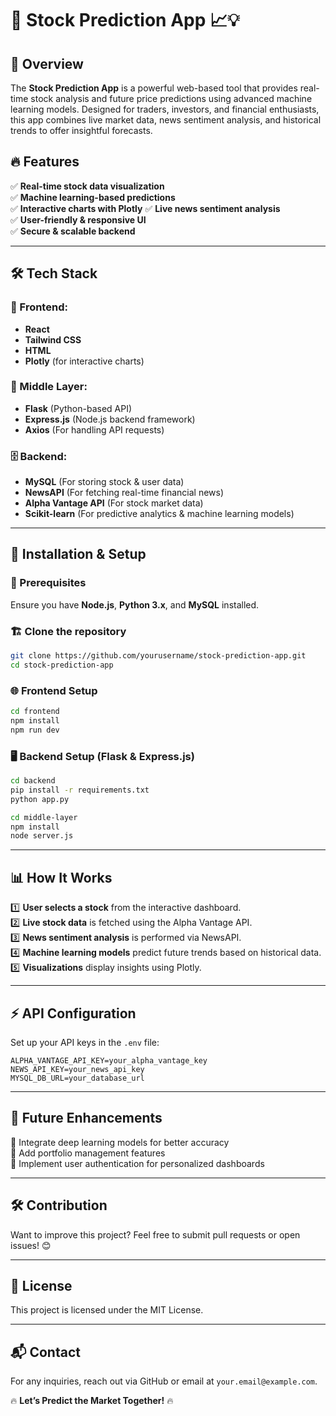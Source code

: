 
# 🚀 Stock Prediction App 📈💡

## 🌟 Overview
The **Stock Prediction App** is a powerful web-based tool that provides real-time stock analysis and future price predictions using advanced machine learning models. Designed for traders, investors, and financial enthusiasts, this app combines live market data, news sentiment analysis, and historical trends to offer insightful forecasts. 

## 🔥 Features
✅ **Real-time stock data visualization**  
✅ **Machine learning-based predictions**  
✅ **Interactive charts with Plotly** 
✅ **Live news sentiment analysis**   
✅ **User-friendly & responsive UI**   
✅ **Secure & scalable backend**   

---

## 🛠️ Tech Stack
### 🎨 Frontend:
- **React** 
- **Tailwind CSS** 
- **HTML** 
- **Plotly**  (for interactive charts)

### 🔄 Middle Layer:
- **Flask**  (Python-based API)
- **Express.js**  (Node.js backend framework)
- **Axios**  (For handling API requests)

### 🗄️ Backend:
- **MySQL**  (For storing stock & user data)
- **NewsAPI**  (For fetching real-time financial news)
- **Alpha Vantage API**  (For stock market data)
- **Scikit-learn**  (For predictive analytics & machine learning models)

---

## 🚀 Installation & Setup
### 🔧 Prerequisites
Ensure you have **Node.js**, **Python 3.x**, and **MySQL** installed.

### 🏗️ Clone the repository
```bash
git clone https://github.com/yourusername/stock-prediction-app.git
cd stock-prediction-app
```

### 🌐 Frontend Setup
```bash
cd frontend
npm install
npm run dev
```

### 🖥️ Backend Setup (Flask & Express.js)
```bash
cd backend
pip install -r requirements.txt
python app.py
```
```bash
cd middle-layer
npm install
node server.js
```

---

## 📊 How It Works
1️⃣ **User selects a stock** from the interactive dashboard.  
2️⃣ **Live stock data** is fetched using the Alpha Vantage API.  
3️⃣ **News sentiment analysis** is performed via NewsAPI.  
4️⃣ **Machine learning models** predict future trends based on historical data.  
5️⃣ **Visualizations** display insights using Plotly.  

---

## ⚡ API Configuration
Set up your API keys in the `.env` file:
```env
ALPHA_VANTAGE_API_KEY=your_alpha_vantage_key
NEWS_API_KEY=your_news_api_key
MYSQL_DB_URL=your_database_url
```

---

## 🚀 Future Enhancements
🔹 Integrate deep learning models for better accuracy  
🔹 Add portfolio management features  
🔹 Implement user authentication for personalized dashboards  

---

## 🛠️ Contribution
Want to improve this project? Feel free to submit pull requests or open issues! 😊

---

## 📜 License
This project is licensed under the MIT License.

---

## 📬 Contact
For any inquiries, reach out via GitHub or email at `your.email@example.com`.

🔥 **Let’s Predict the Market Together!** 🔥
```

